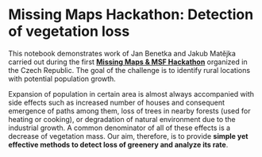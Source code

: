 # Missing Maps Hackathon: Detection of vegetation loss

This notebook demonstrates work of Jan Benetka and Jakub Matějka carried out during the first [**Missing Maps & MSF Hackathon**](https://www.eventbrite.com/e/missing-maps-hackathon-pilsen-hackathon-s-lekari-bez-hranic-registration-74140796117) organized in the Czech Republic. The goal of the challenge is to identify rural locations with potential population growth. 

Expansion of population in certain area is almost always accompanied with side effects such as increased number of houses and consequent emergence of paths among them, loss of trees in nearby forests (used for heating or cooking), or degradation of natural environment due to the industrial growth. A common denominator of all of these effects is a decrease of vegetation mass. Our aim, therefore, is to provide **simple yet effective methods to detect loss of greenery and analyze its rate**.
